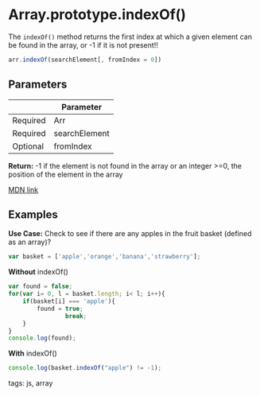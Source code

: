 # Array.prototype.indexOf()

The `indexOf()` method returns the first index at which a given element can be found in the array, or -1 if it is not present!!

```js
arr.indexOf(searchElement[, fromIndex = 0])
```

## Parameters

|          | Parameter                           |
|----------|-------------------------------------|
| Required | Arr                                 |
| Required | searchElement |
| Optional | fromIndex                             |

**Return:** -1 if the element is not found in the array or an integer >=0, the position of the element in the array

[MDN link](https://developer.mozilla.org/en/docs/Web/JavaScript/Reference/Global_Objects/Array/indexOf)

## Examples
**Use Case:** Check to see if there are any apples in the fruit basket (defined as an array)?
```js
var basket = ['apple','orange','banana','strawberry'];
```
**Without** indexOf()
```js
var found = false;
for(var i= 0, l = basket.length; i< l; i++){
	if(basket[i] === 'apple'){
		found = true;
                break;
	}
}
console.log(found);
```
**With** indexOf()
```js
console.log(basket.indexOf("apple") != -1);
```

tags: js, array